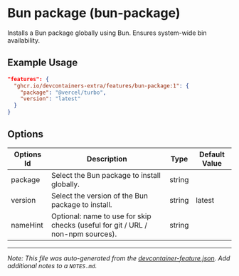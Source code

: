 # Bun package (bun-package)

Installs a Bun package globally using Bun. Ensures system-wide bin availability.

## Example Usage

```json
"features": {
  "ghcr.io/devcontainers-extra/features/bun-package:1": {
    "package": "@vercel/turbo",
    "version": "latest"
  }
}
```

## Options

| Options Id | Description | Type | Default Value |
|-----|-----|-----|-----|
| package | Select the Bun package to install globally. | string |  |
| version | Select the version of the Bun package to install. | string | latest |
| nameHint | Optional: name to use for skip checks (useful for git / URL / non-npm sources). | string |  |

---

_Note: This file was auto-generated from the [devcontainer-feature.json](devcontainer-feature.json).  Add additional notes to a `NOTES.md`._
